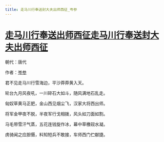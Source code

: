 ```yaml
---
title: 走马川行奉送封大夫出师西征_岑参
---
```


# [走马川行奉送出师西征走马川行奉送封大夫出师西征](http://so.gushiwen.org/view_9323.aspx)

朝代：唐代

作者：[岑参](http://so.gushiwen.org/author_113.aspx)

君不见走马川行雪海边，平沙莽莽黄入天。 

轮台九月风夜吼，一川碎石大如斗，随风满地石乱走。 

匈奴草黄马正肥，金山西见烟尘飞，汉家大将西出师。 

将军金甲夜不脱，半夜军行戈相拨，风头如刀面如割。 

马毛带雪汗气蒸，五花连钱旋作冰，幕中草檄砚水凝。 

虏骑闻之应胆慑，料知短兵不敢接，车师西门伫献捷。